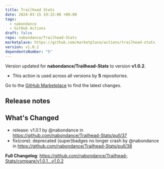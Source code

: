 ```yaml
---
title: Trailhead Stats
date: 2024-03-15 19:15:00 +00:00
tags:
  - nabondance
  - GitHub Actions
draft: false
repo: nabondance/Trailhead-Stats
marketplace: https://github.com/marketplace/actions/trailhead-stats
version: v1.0.2
dependentsNumber: "5"
---
```



Version updated for **nabondance/Trailhead-Stats** to version **v1.0.2**.
- This action is used across all versions by **5** repositories.

Go to the [GitHub Marketplace](https://github.com/marketplace/actions/trailhead-stats) to find the latest changes.

## Release notes

## What's Changed
* release: v1.0.1 by @nabondance in https://github.com/nabondance/Trailhead-Stats/pull/37
* fix(core): deprecated (super)badges no longer crash by @nabondance in https://github.com/nabondance/Trailhead-Stats/pull/38


**Full Changelog**: https://github.com/nabondance/Trailhead-Stats/compare/v1.0.1...v1.0.2
